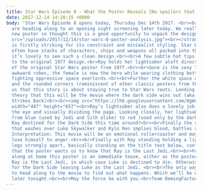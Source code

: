 ```yaml
---
title: Star Wars Episode 8 - What the Poster Reveals [No spoilers that we know of!]
date: 2017-12-14 14:20:15 +0000
body: 'Star Wars Episode 8 opens today, Thursday Dec 14th 2017. <br><br>Team DemingFactor
  are heading along to an opening night screening later today. We really love the
  new poster so thought this is a good opportunity to unpack the design.<br><br><strong>PICTURE<img
  src="/uploads/2017/12/14/star-wars-8-poster-analysis.jpg"><br></strong><br>The poster
  is firstly striking for its constraint and minimalist styling. Star Wars posters
  often have stacks of characters, ships and weapons all packed into the scene so
  it’s lovely to see such a clean design.<br><br>A few subtle hat tips have been made
  to the original 1977 design.<br>Ray holds her lightsaber aloft directly reminiscent
  of the original Star Wars poster from 1977.<br><br>Gone is the sexy leg shot and
  awkward robes, the female is now the hero while wearing clothing better suited to
  fighting oppressive space overlords.<br><br>Further the white space around the poster
  and the rounded corners (reminiscent of other classic posters from the 1970’s) tells
  us that this story is about staying true to Star Wars roots. Lending weight to the
  theory that this will be the movie where the dark side wins out (aka Ep. 2 - Empire
  Strikes Back)<br><br><img src="https://lh6.googleusercontent.com/8gWrEvJsLdsUtcz2ILqCkBDgmuM321I3lPWk74Qsb-IS9W5AXBhrf6QwZIk5Xrd658FYF5XNc-4tSP-CNB3Q7o25-Q9eyv0OXPs47959s8zLjiI9BxlxgtrCleA0MxVI3eWIqDwq"
  width="447" height="657"><br>Ray’s lightsaber also does a lovely job of drawing
  the eye and visually dividing the page. Looking closely, her lightsaber transitions
  from blue (used by Jedi and Sith alike) to red (used only by the dark side)... Is
  Ray destined for the Dark Side this time around?<br><br>Finally the red background
  that washes over Luke Skywalker and Kylo Ren implies blood, battles and passion.
  Interpretation: This movie will be an emotional rollercoaster and maybe Luke will
  lose himself to anger.<br><br>Finally with Ray standing holding a lightsaber with
  legs strongly apart, basically standing on the title text below, confirms visually
  that the poster wants us to know that Ray is the Last Jedi.<br><br>For those playing
  along at home this poster is an immediate tease, either as the poster implies -
  Ray is the Last Jedi, in which case Luke is destined to die. Otherwise Ray is destined
  for the Dark Side leaving Luke as the Last Jedi. <br><br>The only way to know is
  to head along to the movie to find out what happens. Which we’ll be doing as a team
  later tonight.<br><br>May the force be with you.<br>Team DemingFactor'
---
```

